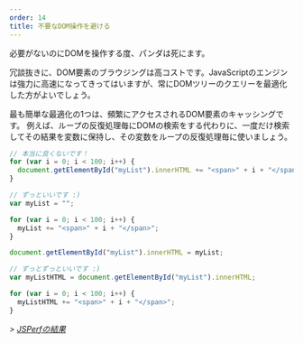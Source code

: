 ```yaml
---
order: 14
title: 不要なDOM操作を避ける
---
```


必要がないのにDOMを操作する度、パンダは死にます。

冗談抜きに、DOM要素のブラウジングは高コストです。JavaScriptのエンジンは強力に高速になってきってはいますが、常にDOMツリーのクエリーを最適化した方がよいでしょう。

最も簡単な最適化の1つは、頻繁にアクセスされるDOM要素のキャッシングです。 例えば、ループの反復処理毎にDOMの検索をする代わりに、一度だけ検索してその結果を変数に保持し、その変数をループの反復処理毎に使いましょう。

```js
// 本当に良くないです！
for (var i = 0; i < 100; i++) {
  document.getElementById("myList").innerHTML += "<span>" + i + "</span>";
}
```

```js
// ずっといいです :)
var myList = "";

for (var i = 0; i < 100; i++) {
  myList += "<span>" + i + "</span>";
}

document.getElementById("myList").innerHTML = myList;
```

```js
// ずっとずっといいです :)
var myListHTML = document.getElementById("myList").innerHTML;

for (var i = 0; i < 100; i++) {
  myListHTML += "<span>" + i + "</span>";
}
```

*> [JSPerfの結果](http://jsperf.com/browser-diet-dom-manipulation/11)*
